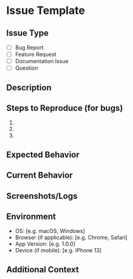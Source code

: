 # Issue Template

## Issue Type

- [ ] Bug Report
- [ ] Feature Request
- [ ] Documentation Issue
- [ ] Question

## Description

<!-- A clear and concise description of the issue -->

## Steps to Reproduce (for bugs)

<!-- Provide detailed steps to reproduce the bug -->

1.
2.
3.

## Expected Behavior

<!-- What did you expect to happen? -->

## Current Behavior

<!-- What actually happened? -->

## Screenshots/Logs

<!-- If applicable, add screenshots or logs to help explain your problem -->

## Environment

- OS: [e.g. macOS, Windows]
- Browser (if applicable): [e.g. Chrome, Safari]
- App Version: [e.g. 1.0.0]
- Device (if mobile): [e.g. iPhone 13]

## Additional Context

<!-- Add any other context about the problem here -->
